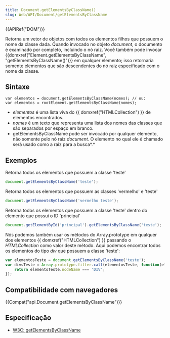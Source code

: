 ```yaml
---
title: Document.getElementsByClassName()
slug: Web/API/Document/getElementsByClassName
---
```


{{APIRef("DOM")}}

Retorna um vetor de objetos com todos os elementos filhos que possuem o nome da classe dada. Quando invocado no objeto _document_, o documento é examinado por completo, incluindo o nó raiz. Você também pode invocar {{domxref("Element.getElementsByClassName", "getElementsByClassName()")}} em qualquer elemento; isso retornaria somente elementos que são descendentes do nó raiz especificado com o nome da classe.

## Sintaxe

```
var elementos = document.getElementsByClassName(nomes); // ou:
var elementos = rootElement.getElementsByClassName(nomes);
```

- _elementos_ é uma lista viva do {{ domxref("HTMLCollection") }} de elementos encontrados.
- _nomes_ é um texto que representa uma lista dos nomes das classes que são separados por espaço em branco.
- getElementsByClassName pode ser invocado por qualquer elemento, não somente pelo nó raiz _document._ O elemento no qual ele é chamado será usado como a raiz para a busca*.*

## Exemplos

Retorna todos os elementos que possuem a classe 'teste'

```js
document.getElementsByClassName('teste');
```

Retorna todos os elementos que possuem as classes 'vermelho' e 'teste'

```js
document.getElementsByClassName('vermelho teste');
```

Retorna todos os elementos que possuem a classe 'teste' dentro do elemento que possui o ID 'principal'

```js
document.getElementById('principal').getElementsByClassName('teste');
```

Nós podemos também usar os métodos do Array.prototype em qualquer dos elementos {{ domxref("HTMLCollection") }} passando o _HTMLCollection_ como valor deste método. Aqui podemos encontrar todos os elementos do tipo _div_ que possuem a classe 'teste':

```js
var elementosTeste = document.getElementsByClassName('teste');
var divsTeste = Array.prototype.filter.call(elementosTeste, function(elementoTeste) {
    return elementoTeste.nodeName === 'DIV';
});
```

## Compatibilidade com navegadores

{{Compat("api.Document.getElementsByClassName")}}

## Especificação

- [W3C: getElementsByClassName](https://dvcs.w3.org/hg/domcore/raw-file/tip/Overview.html#dom-document-getelementsbyclassname)
